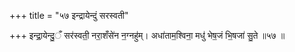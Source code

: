 +++
title = "५७ इन्द्रायेन्दुं सरस्वती"

+++
इन्द्रा॒येन्दु॒ँ सर॑स्वती॒ नरा॒शँसे॑न न॒ग्नहु॑म्। अधा॑ताम॒श्विना॒ मधु॑ भेष॒जं भि॒षजा॑ सु॒ते ॥५७ ॥